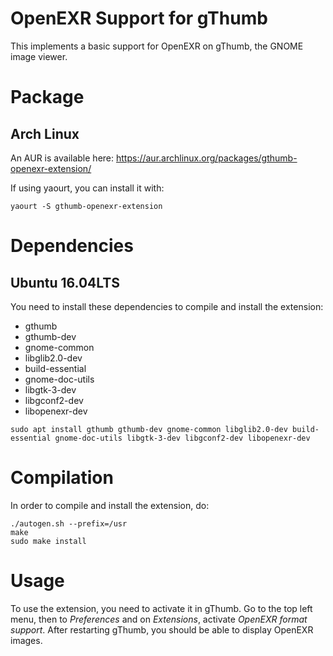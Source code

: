OpenEXR Support for gThumb
==========================

This implements a basic support for OpenEXR on gThumb, the GNOME image viewer.

Package
=======

Arch Linux
----------
An AUR is available here: https://aur.archlinux.org/packages/gthumb-openexr-extension/

If using yaourt, you can install it with:
```
yaourt -S gthumb-openexr-extension
```

Dependencies
============

Ubuntu 16.04LTS
---------------
You need to install these dependencies to compile and install the extension:
* gthumb
* gthumb-dev
* gnome-common
* libglib2.0-dev
* build-essential
* gnome-doc-utils
* libgtk-3-dev
* libgconf2-dev
* libopenexr-dev

```
sudo apt install gthumb gthumb-dev gnome-common libglib2.0-dev build-essential gnome-doc-utils libgtk-3-dev libgconf2-dev libopenexr-dev
```

Compilation
===========

In order to compile and install the extension, do:

```
./autogen.sh --prefix=/usr
make
sudo make install
```

Usage
=====
To use the extension, you need to activate it in gThumb.
Go to the top left menu, then to *Preferences* and on *Extensions*, activate *OpenEXR format support*.
After restarting gThumb, you should be able to display OpenEXR images.